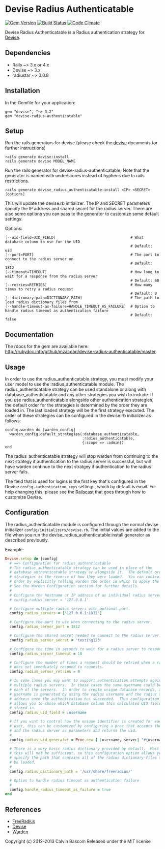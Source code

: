 Devise Radius Authenticatable
=============================

[![Gem Version](https://badge.fury.io/rb/devise-multi-radius-authenticatable.svg)](https://badge.fury.io/rb/devise-multi-radius-authenticatable)
[![Build Status](https://travis-ci.org/mzaccari/devise-radius-authenticatable.png)](https://travis-ci.org/mzaccari/devise-radius-authenticatable)
[![Code Climate](https://codeclimate.com/github/cbascom/devise-radius-authenticatable.png)](https://codeclimate.com/github/cbascom/devise-radius-authenticatable)

Devise Radius Authenticatable is a Radius authentication strategy for [Devise](http://github.com/plataformatec/devise).

Dependencies
------------

- Rails ~> 3.x or 4.x
- Devise ~> 3.x
- radiustar ~> 0.0.8

Installation
------------

In the Gemfile for your application:

    gem "devise", "~> 3.2"
    gem "devise-radius-authenticatable"

Setup
-----

Run the rails generators for devise (please check the [devise](http://github.com/plataformatec/devise) documents for further instructions)

    rails generate devise:install
    rails generate devise MODEL_NAME

Run the rails generator for devise-radius-authenticatable.  Note that the generator is named with underscores instead of hyphens due to rails restrictions.

    rails generate devise_radius_authenticatable:install <IP> <SECRET> [options]

This will update the devise.rb initializer. The IP and SECRET parameters specify the IP address and shared secret for the radius server.  There are also some options you can pass to the generator to customize some default settings:

Options:

    [--uid-field=UID_FIELD]                                  # What database column to use for the UID
                                                             # Default: uid
    [--port=PORT]                                            # The port to connect to the radius server on
                                                             # Default: 1812
    [--timeout=TIMEOUT]                                      # How long to wait for a response from the radius server
                                                             # Default: 60
    [--retries=RETRIES]                                      # How many times to retry a radius request
                                                             # Default: 0
    [--dictionary-path=DICTIONARY_PATH]                      # The path to load radius dictionary files from
    [--handle-timeout-as-failure=HANDLE_TIMEOUT_AS_FAILURE]  # Option to handle radius timeout as authentication failure
                                                             # Default: false

Documentation
-------------

The rdocs for the gem are available here: http://rubydoc.info/github/mzaccari/devise-radius-authenticatable/master

Usage
-----

In order to use the radius_authenticatable strategy, you must modify your user model to use the :radius_authenticatable module.  The radius_authenticatable strategy can be used standalone or along with database_authenticatable and any other strategies you wish to include. If you use radius_authenticatable alongside other authentication strategies, the default order for the strategies is determined by the order they are loaded in.  The last loaded strategy will be the first strategy executed. The order of these strategies can be configured in the devise.rb initializer as follows:

    config.warden do |warden_config|
      warden_config.default_strategies(:database_authenticatable,
                                       :radius_authenticatable,
                                       {:scope => :admin})
    end

The radius_authenticatable strategy will stop warden from continuing to the next strategy if authentication to the radius server is successful, but will have warden continue to the next stratgey if authentication to the radius server fails.

The field that is used for logins is the first key that's configured in the Devise `config.authentication_keys` settings, which by default is email. For help changing this, please see the [Railscast](http://railscasts.com/episodes/210-customizing-devise) that goes through how to customize Devise.

Configuration
-------------

The radius_authenticatable module is configured through the normal devise initializer `config/initializers/devise.rb`.  The initial values are added to the file when you run the devise_radius_authenticatable:install generator as described previously.

Example:

```ruby
Devise.setup do |config|
  # ==> Configuration for radius_authenticatable
  # The radius_authenticatable strategy can be used in place of the
  # database_authenticatable strategy or alongside it.  The default order of the
  # strategies is the reverse of how they were loaded.  You can control this
  # order by explicitly telling warden the order in which to apply the strategies.
  # See the Warden Configuration section for further details.
  #
  # Configure the hostname or IP address of an individual radius server to use.
  # config.radius_server = '127.0.0.1'

  # Configure multiple radius servers with optional port.
  config.radius_servers = ['127.0.0.1:1812']

  # Configure the port to use when connecting to the radius server.
  config.radius_server_port = 1812

  # Configure the shared secret needed to connect to the radius server.
  config.radius_server_secret = 'testing123'

  # Configure the time in seconds to wait for a radius server to respond.
  config.radius_server_timeout = 10

  # Configure the number of times a request should be retried when a radius server
  # does not immediately respond to requests.
  config.radius_server_retries = 0

  # In some cases you may want to support authentication attempts against
  # multiple radius servers.  In these cases the same username could be used on
  # each of the servers.  In order to create unique database records, a unique
  # username is generated by using the radius username and the radius server IP
  # address once the authentication has succeeded.  This configuration option
  # allows you to chose which database column this calculated UID field will be
  # stored in.
  config.radius_uid_field = :username

  # If you want to control how the unique identifier is created for each radius
  # user, this can be customized by configuring a proc that accepts the username
  # and the radius server as parameters and returns the uid.
  #
  config.radius_uid_generator = Proc.new { |username, server| "#{username}" }

  # There is a very basic radius dictionary provided by default.  Most of the time
  # this will not be sufficient, so this configuration option allows you to
  # specify the path that contains all of the radius dictionary files that should
  # be loaded.
  #
  config.radius_dictionary_path = '/usr/share/freeradius/'

  # Option to handle radius timeout as authentication failure
  #
  config.handle_radius_timeout_as_failure = true
end
```

References
----------

* [FreeRadius](http://www.freeradius.org/)
* [Devise](http://github.com/plataformatec/devise)
* [Warden](http://github.com/hassox/warden)

Copyright (c) 2012-2013 Calvin Bascom Released under the MIT license
